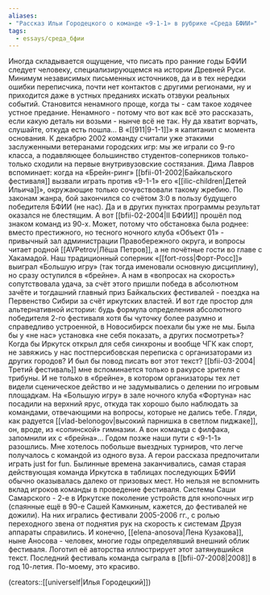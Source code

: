 ```yaml
---
aliases:
- "Рассказ Ильи Городецкого о команде «9-1-1» в рубрике «Среда БФИИ»"
tags: 
  - essays/среда_бфии
---
```

Иногда складывается ощущение, что писать про ранние годы БФИИ следует человеку, специализирующемся на истории Древней Руси. Минимум независимых письменных источников, да и в тех нередки ошибки переписчика, почти нет контактов с другими регионами, ну и приходится даже в устных преданиях искать отзвуки реальных событий. Становится ненамного проще, когда ты - сам такое ходячее устное предание. Ненамного - потому что вот как всё это рассказать, если какую деталь ни возьми - нынче всё не так. Ну да хватит ворчать, слушайте, откуда есть пошла... 
В «[[911|9-1-1]]» я капитанил с момента основания. К декабрю 2002 команду считали уже этакими заслуженными ветеранами городских игр: мы же играли со 9-го класса, а подавляющее большинство студентов-соперников только-только сходили на первые внутривузовские состязания. Дима Лавров вспоминает: когда на «Брейн-ринг» [[bfii-01-2002|Байкальского фестиваля]] вызвали играть против «9-1-1» его «[[ilic-children|Детей Ильича]]», окружающие только сочувствовали такому жребию. По законам жанра, бой закончился со счётом 3:0 в пользу будущего победителя БФИИ (не нас). Да и в других пунктах программы результат оказался не блестящим.
А вот [[bfii-02-2004|II БФИИ]] прошёл под знаком команд из 90-х. Может, потому что обстановка была роднее: вместо престижного, но тесного ночного клуба «Объект 01» - привычный зал администрации Правобережного округа, и вопросы читает родной [[AVPetrov|Лёша Петров]], а не почётные гости во главе с Хакамадой. Наш традиционный соперник «[[fort-ross|Форт-Росс]]» выиграл «Большую игру» (так тогда именовали основную дисциплину), но сразу оступился в «брейне». А нам в «вопросах на скорость» сопутствовала удача, за счёт этого пришли победа в абсолютном зачёте и тогдашний главный приз Байкальских фестивалей - поездка на Первенство Сибири за счёт иркутских властей. И вот где простор для альтернативной истории: будь формула определения абсолютного победителя 2-го фестиваля хотя бы чуточку более разумно и справедливо устроенной, в Новосибирск поехали бы уже не мы. Была бы у «не нас» установка «не себя показать, а других посмотреть»? Когда бы Иркутск открыл для себя синхроны и вообще ЧГК как спорт, не завяжись у нас постперсибовская переписка с организаторами из других городов? И был бы повод писать вот этот текст?
[[bfii-03-2004|Третий фестиваль]] мне вспоминается только в ракурсе зрителя с трибуны. И не только в «брейне», в котором организаторы тех лет видели сценическое действо и не задумывались о делении по игровым площадкам. На «Большую игру» в зале ночного клуба «Фортуна» нас посадили на верхний ярус, откуда так хорошо было наблюдать за командами, отвечающими на вопросы, которые не дались тебе. Гляди, как радуется [[vlad-belonogov|высокий парнишка в светлом пиджаке]], он, вроде, из «сопинской» гимназии. А вон команда с филфака, запомнили их с «брейна»... Годом позже наши пути с «9-1-1» разошлись. Мне хотелось побольше выездных турниров, что легче получалось с командой из одного вуза. А герои рассказа предпочитали играть just for fun. Былинные времена заканчивались, самая старая действующая команда Иркутска в таблицах последующих БФИИ обычно оказывалась далеко от призовых мест. Но нельзя не вспомнить вклад игроков команды в проведение фестиваля. 
Системы Саши Самарского - 2-е в Иркутске поколение устройств для кнопочных игр (спаянные ещё в 90-е Сашей Камкиным, кажется, до фестивалей не дожили). На них игрались фестивали 2005-2006 гг., с ролью переходного звена от поднятия рук на скорость к системам Друзя аппараты справились.
И конечно, [[elena-anosova|Лена Кузакова]], ныне Аносова - человек, многие годы определявший внешний облик фестиваля. Логотип её авторства иллюстрирует этот затянувшийся текст.
Последний фестиваль команда сыграла в [[bfii-07-2008|2008]] в год 10-летия. По-моему, это красиво.

(creators::[[univerself|Илья Городецкий]])